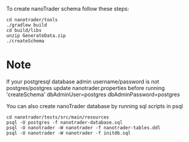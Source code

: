 To create nanoTrader schema follow these steps:

    cd nanotrader/tools
    ./gradlew build
    cd build/libs
    unzip GenerateData.zip
    ./createSchema

# Note
If your postgresql database admin username/password is not postgres/postgres
update nanotrader.properties before running 'createSchema'
    dbAdminUser=postgres
    dbAdminPassword=postgres

You can also create nanoTrader database by running sql scripts in psql

    cd nanotrader/tests/src/main/resources
    psql -U postgres -f nanotrader-database.sql
    psql -U nanotrader -W nanotrader -f nanotrader-tables.ddl
    psql -U nanotrader -W nanotrader -f initdb.sql
    
